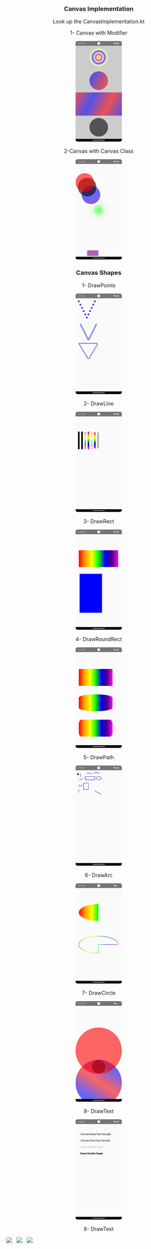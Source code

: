  
 

 <div align="center">
  
 ### Canvas Implementation
 
 Look up the CanvasImplementation.kt
 
  1- Canvas with Modifier
  
<!-- Açıklama veya başlık -->

<!--
first way to change pic size with html code
first way to change  pic size with html code
 <img src="images/canvasModifier" width="50%" height="50%"/>
-->
<!-- Resim etiketi -->

  <img src="images/canvasModifier.png" width="25%" height="25%"/>

  2-Canvas with Canvas Class 
  
<!-- Açıklama veya başlık -->
  <img src="images/canvasClass.png" width="25%" height="25%"/>

 ### Canvas Shapes
  
  1- DrawPoints

  <img src="images/Screenshot_20240114_012206.png" width="25%" height="25%"/>
    
 2- DrawLine
 
 <img src="images/drawLine.png" width="25%" height="25%"/>
  
 3- DrawRect
 
 <img src="images/drawRect.png" width="25%" height="25%"/>
 
  4- DrawRoundRect
 
 <img src="images/drawRoundRect.png" width="25%" height="25%"/>
 
  5- DrawPath
 
 <img src="images/drawPath.png" width="25%" height="25%"/>

  6- DrawArc
 
 <img src="images/drawArc.png" width="25%" height="25%"/>

 
  7- DrawCircle
 
 <img src="images/drawCirc.png" width="25%" height="25%"/>

  
  8- DrawText
 
 <img src="images/drawtext.png" width="25%" height="25%"/>

   8- DrawText
 
 

 
</div>
 
  <p float="left">
  <img src="images/resim1.png" width="30%" />&nbsp;&nbsp;&nbsp;<img src="images/resim2.png" width="30%" />&nbsp;&nbsp;&nbsp;<img src="images/resim3.png" width="30%" />
</p> 
 
